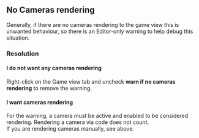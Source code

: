 ## No Cameras rendering

Generally, if there are no cameras rendering to the game view this is unwanted behaviour, so there is an Editor-only warning to help debug this situation.

### Resolution
#### I do not want any cameras rendering
Right-click on the Game view tab and uncheck **warn if no cameras rendering** to remove the warning.

#### I want cameras rendering
For the warning, a camera must be active and enabled to be considered rendering.
Rendering a camera via code does not count.  
If you are rendering cameras manually, see above.